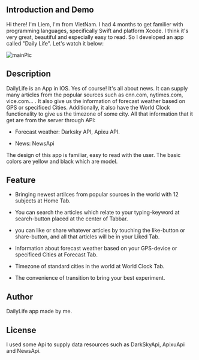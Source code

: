 ## Introduction and Demo

Hi there! I'm Liem, I'm from VietNam. I had 4 months to get familier with programming languages, specifically Swift and platform Xcode. I think it's very great, beautiful and especially easy to read. So I developed an app called "Daily Life". Let's watch it below:

![mainPic](https://user-images.githubusercontent.com/47914998/64059669-3648bb00-cbeb-11e9-9b45-4e2a7b825e86.jpg)



## Description

 DailyLife is an App in IOS. Yes of course! It's all about news. It can supply many articles from the popular sources such as cnn.com, nytimes.com, vice.com... . It also give us the information of forecast weather based on GPS or specificed Cities. Additionally, it also have the World Clock functionality to give us the timezone of some city. All that information that it get are from the server through API: 
 
* Forecast weather: Darksky API, Apixu API.
 
* News: NewsApi
    
The design of this app is familiar, easy to read with the user. The basic colors are yellow and black which are model.

## Feature

* Bringing newest artilces from popular sources in the world with 12 subjects at Home Tab.

* You can search the articles which relate to your typing-keyword at search-button placed at the center of Tabbar.

* you can like or share whatever articles by touching the like-button or share-button, and all that articles will be in your Liked Tab.

* Information about forecast weather based on your GPS-device or specificed Cities at Forecast Tab.

* Timezone of standard cities in the world at World Clock Tab.

* The convenience of transition to bring your best experiment.

## Author

DailyLife app made by me.

## License

I used some Api to supply  data resources such as DarkSkyApi, ApixuApi and NewsApi.

